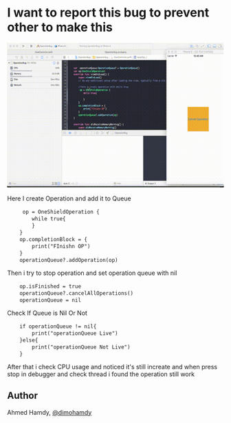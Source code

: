 #  I want to report this bug to prevent other to make this 


![logo](https://raw.githubusercontent.com/dimohamdy/iOS-Operation-Bug/master/image.gif)


 Here I create Operation and add it to Queue

         op = OneShieldOperation {
            while true{
            }
        }
        op.completionBlock = {
            print("FInishn OP")
        }
        operationQueue?.addOperation(op)


Then i try to stop operation and set operation queue with nil 

        op.isFinished = true
        operationQueue?.cancelAllOperations()
        operationQueue = nil
        
Check If Queue is Nil Or Not

        if operationQueue != nil{
            print("operationQueue Live")
        }else{
            print("operationQueue Not Live")
        }

After that i check CPU usage and noticed it's still increate and when press stop in debugger and check thread i found the operation still work



## Author

Ahmed Hamdy, [@dimohamdy](https://twitter.com/dimohamdy)
